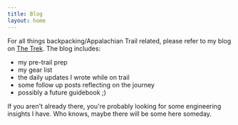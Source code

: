 ```yaml
---
title: Blog
layout: home
---
```


For all things backpacking/Appalachian Trail related, please refer to my blog on
[The Trek](https://thetrek.co/author/edward-li/). The blog includes:
  - my pre-trail prep
  - my gear list
  - the daily updates I wrote while on trail
  - some follow up posts reflecting on the journey
  - possibly a future guidebook ;)

If you aren't already there, you're probably looking for some engineering insights I have. Who knows, maybe there will be some here someday.